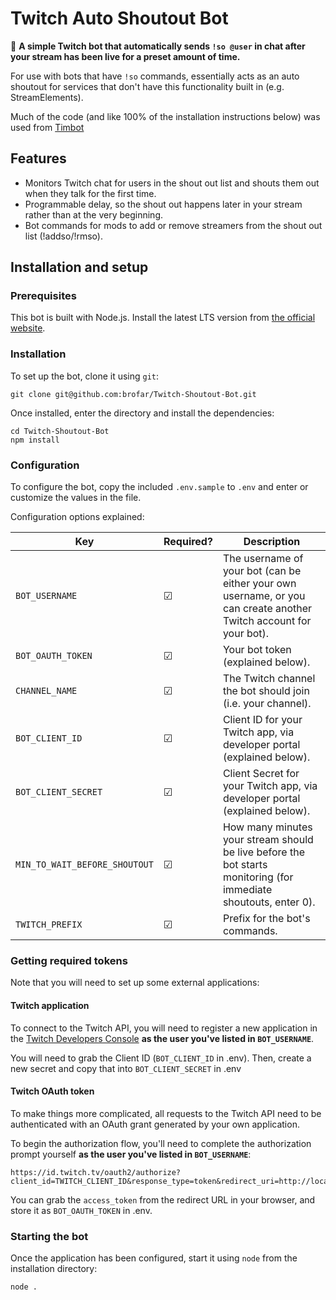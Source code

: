 # Twitch Auto Shoutout Bot
🤖 **A simple Twitch bot that automatically sends `!so @user` in chat after your stream has been live for a preset amount of time.**

For use with bots that have `!so` commands, essentially acts as an auto shoutout for services that don't have this functionality built in (e.g. StreamElements).

Much of the code (and like 100% of the installation instructions below) was used from [Timbot](https://github.com/roydejong/timbot)

## Features
* Monitors Twitch chat for users in the shout out list and shouts them out when they talk for the first time.
* Programmable delay, so the shout out happens later in your stream rather than at the very beginning.
* Bot commands for mods to add or remove streamers from the shout out list (!addso/!rmso).

## Installation and setup

### Prerequisites

This bot is built with Node.js. Install the latest LTS version from [the official website](https://nodejs.org/en/download).

### Installation

To set up the bot, clone it using `git`:

    git clone git@github.com:brofar/Twitch-Shoutout-Bot.git
    
Once installed, enter the directory and install the dependencies:

    cd Twitch-Shoutout-Bot
    npm install

### Configuration
 
To configure the bot, copy the included `.env.sample` to `.env` and enter or customize the values in the file. 

Configuration options explained:

|Key|Required?|Description|
|---|---------|-----------|
|`BOT_USERNAME`|☑|The username of your bot (can be either your own username, or you can create another Twitch account for your bot).|
|`BOT_OAUTH_TOKEN`|☑|Your bot token (explained below).|
|`CHANNEL_NAME`|☑|The Twitch channel the bot should join (i.e. your channel).|
|`BOT_CLIENT_ID`|☑|Client ID for your Twitch app, via developer portal (explained below).|
|`BOT_CLIENT_SECRET`|☑|Client Secret for your Twitch app, via developer portal (explained below).|
|`MIN_TO_WAIT_BEFORE_SHOUTOUT`|☑|How many minutes your stream should be live before the bot starts monitoring (for immediate shoutouts, enter 0).|
|`TWITCH_PREFIX`|☑|Prefix for the bot's commands.|

### Getting required tokens

Note that you will need to set up some external applications: 

#### Twitch application
To connect to the Twitch API, you will need to register a new application in the [Twitch Developers Console](https://dev.twitch.tv/console/apps) **as the user you've listed in `BOT_USERNAME`**.

You will need to grab the Client ID (`BOT_CLIENT_ID` in .env).
Then, create a new secret and copy that into `BOT_CLIENT_SECRET` in .env

#### Twitch OAuth token
To make things more complicated, all requests  to the Twitch API need to be authenticated with an OAuth grant generated by your own application.

To begin the authorization flow, you'll need to complete the authorization prompt yourself  **as the user you've listed in `BOT_USERNAME`**:
 
```
https://id.twitch.tv/oauth2/authorize?client_id=TWITCH_CLIENT_ID&response_type=token&redirect_uri=http://localhost
```

You can grab the `access_token` from the redirect URL in your browser, and store it as `BOT_OAUTH_TOKEN` in .env. 

### Starting the bot

Once the application has been configured, start it using `node` from the installation directory:

    node .